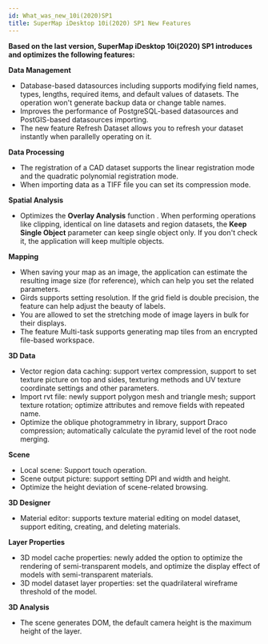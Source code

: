 ```yaml
---
id: What_was_new_10i(2020)SP1
title: SuperMap iDesktop 10i(2020) SP1 New Features
---
```

**Based on the last version, SuperMap iDesktop 10i(2020) SP1 introduces and
optimizes the following features:**

**Data Management**

  * Database-based datasources including supports modifying field names, types, lengths, required items, and default values of datasets. The operation won't generate backup data or change table names. 
  * Improves the performance of PostgreSQL-based datasources and PostGIS-based datasources importing.
  * The new feature Refresh Dataset allows you to refresh your dataset instantly when parallelly operating on it.

**Data Processing**

  * The registration of a CAD dataset supports the linear registration mode and the quadratic polynomial registration mode.
  * When importing data as a TIFF file  you can set its compression mode.

**Spatial Analysis**

  * Optimizes the **Overlay Analysis** function . When performing operations like clipping, identical on line datasets and region datasets, the **Keep Single Object** parameter can keep single object only. If you don't check it, the application will keep multiple objects. 

**Mapping**

  * When saving your map as an image, the application can estimate the resulting image size (for reference), which can help you set the related parameters. 
  * Girds supports setting resolution. If the grid field is double precision, the feature can help adjust the beauty of labels.
  * You are allowed to set the stretching mode of image layers in bulk  for their displays. 
  * The feature Multi-task supports generating map tiles from an encrypted file-based workspace.

**3D Data**

  * Vector region data caching: support vertex compression, support to set texture picture on top and sides, texturing methods and UV texture coordinate settings and other parameters.
  * Import rvt file: newly support polygon mesh and triangle mesh; support texture rotation; optimize attributes and remove fields with repeated name.
  * Optimize the oblique photogrammetry in library, support Draco compression; automatically calculate the pyramid level of the root node merging. 

**Scene**

  * Local scene: Support touch operation.
  * Scene output picture: support setting DPI and width and height.
  * Optimize the height deviation of scene-related browsing.

**3D Designer**

  * Material editor: supports texture material editing on model dataset, support editing, creating, and deleting materials.

**Layer Properties**

  * 3D model cache properties: newly added the option to optimize the rendering of semi-transparent models, and optimize the display effect of models with semi-transparent materials.
  * 3D model dataset layer properties: set the quadrilateral wireframe threshold of the model.

**3D Analysis**

  * The scene generates DOM, the default camera height is the maximum height of the layer.



